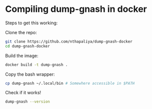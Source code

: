 # Compiling dump-gnash in docker

Steps to get this working:

Clone the repo:
```bash
git clone https://github.com/nthapaliya/dump-gnash-docker
cd dump-gnash-docker
```

Build the image:
```bash
docker build -t dump-gnash .
```

Copy the bash wrapper:
```bash
cp dump-gnash ~/.local/bin # Somewhere accessible in $PATH
```

Check if it works!
```bash
dump-gnash --version
```
